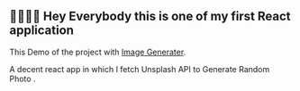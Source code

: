 ## 🙋‍♂️🙋‍♂️  Hey Everybody this is one of my first React application

This Demo of the project with [Image Generater]([https://github.com/facebook/create-react-app](https://abhi5157.github.io/Image-generator/)).

A decent react app in which I fetch Unsplash API to Generate Random Photo .
